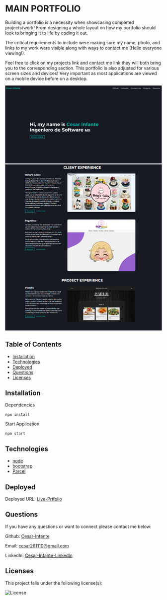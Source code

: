# MAIN PORTFOLIO

  Building a portfolio is a necessity when showcasing completed projects/work! From designing a whole layout on how my portfolio should look to bringing it to life by coding it out.

  The critical requirements to include were making sure my name, photo, and links to my work were visible along with ways to contact me (Hello everyone viewing!). 
  
  Feel free to click on my projects link and contact me link they will both bring you to the corresponding section. This portfolio is also adjusted for various screen sizes and devices! Very important as most applications are viewed on a mobile device before on a desktop.

<img alt="Profile Image" src="./src/assets/landing-page.png" />
<img alt="Profile Image" src="./src/assets/client-exp.png" />

## Table of Contents
* [Installation](#installation)
* [Technologies](#technologies)
* [Deployed](#deployed)
* [Questions](#questions)
* [Licenses](#licenses)

## Installation
Dependencies
```
npm install
```

Start Application
```
npm start
```

## Technologies
* [node](https://nodejs.org/en/)
* [bootstrap](https://getbootstrap.com/)
* [Parcel](https://github.com/parcel-bundler/parcel)


## Deployed
Deployed URL: [Live-Prtfolio](https://cesarinfante-portfolio.netlify.app/)

## Questions
If you have any questions or want to connect please contact me below:

Github: [Cesar-Infante](https://github.com/Cesar-Infante)

Email: cesar261110@gmail.com

LinkedIn: [Cesar-Infante-LinkedIn](https://www.linkedin.com/in/cesar-infante-a56557222/)
## Licenses
This project falls under the following license(s):

![License](https://img.shields.io/static/v1?label=License&message=None&color=blue)

